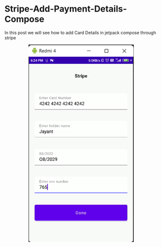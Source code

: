 # Stripe-Add-Payment-Details-Compose

In this post we will see how to add Card Details in jetpack compose through stripe


<p align="center">
<img src="app/src/main/res/drawable/img.png"/>
</p>